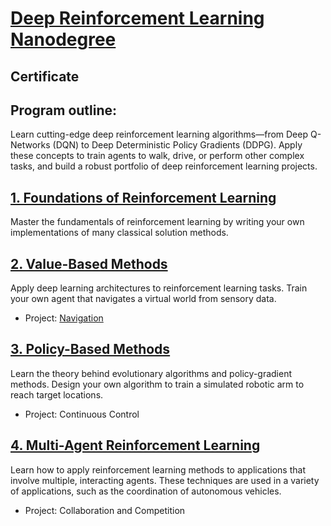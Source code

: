 # [Deep Reinforcement Learning Nanodegree](https://www.udacity.com/course/deep-reinforcement-learning-nanodegree--nd893)

## Certificate

## Program outline:

Learn cutting-edge deep reinforcement learning algorithms—from Deep  Q-Networks (DQN) to Deep Deterministic Policy Gradients (DDPG). Apply  these concepts to train agents to walk, drive, or perform other complex  tasks, and build a robust portfolio of deep reinforcement learning  projects.

## [1. Foundations of Reinforcement Learning](https://github.com/madigun697/udacity-nanodegree/tree/master/Deep%20Reinforcement%20Learning%20Nano%20Degree/1.%20Foundations%20of%20Reinforcement%20Learning)

Master the fundamentals of reinforcement learning by writing your own implementations of many classical solution methods.

## [2. Value-Based Methods](https://github.com/madigun697/udacity-nanodegree/tree/master/Deep%20Reinforcement%20Learning%20Nano%20Degree/2.%20Value-Based%20Methods)

Apply deep learning architectures to reinforcement learning tasks. Train your own agent that navigates a virtual world from sensory data.

- Project: [Navigation](https://github.com/madigun697/udacity-nanodegree/tree/master/Deep%20Reinforcement%20Learning%20Nano%20Degree/2.%20Value-Based%20Methods/Project%201.%20Navigation)

## [3. Policy-Based Methods](https://github.com/madigun697/udacity-nanodegree/tree/master/Deep%20Reinforcement%20Learning%20Nano%20Degree/3.%20Policy-Based%20Methods)

Learn the theory behind evolutionary algorithms and policy-gradient  methods. Design your own algorithm to train a simulated robotic arm to  reach target locations.

- Project: Continuous Control

## [4. Multi-Agent Reinforcement Learning](https://github.com/madigun697/udacity-nanodegree/tree/master/Deep%20Reinforcement%20Learning%20Nano%20Degree/4.%20Multi-Agent%20Reinforcement%20Learning)

Learn how to apply reinforcement learning methods to applications that  involve multiple, interacting agents. These techniques are used in a  variety of applications, such as the coordination of autonomous  vehicles.

- Project: Collaboration and Competition

